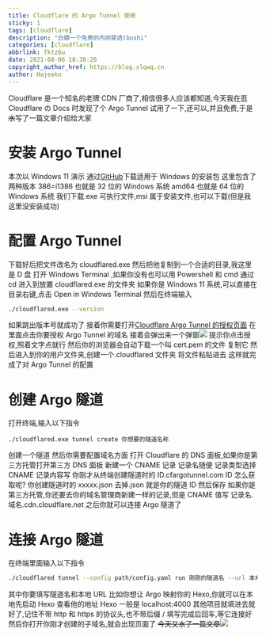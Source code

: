```yaml
---
title: Cloudflare 的 Argo Tunnel 使用
sticky: 1
tags: [cloudflare]
description: "白嫖一个免费的内网穿透(bushi"
categories: [cloudflare]
abbrlink: fktz6u
date: 2021-08-06 18:38:20
copyright_author_href: https://blog.slqwq.cn
author: Hajeekn
---
```


Cloudflare 是一个知名的老牌 CDN 厂商了,相信很多人应该都知道,今天我在逛 Cloudflare の Docs 时发现了个 Argo Tunnel 试用了一下,还可以,并且免费,于是~~水~~写了一篇文章介绍给大家

# 安装 Argo Tunnel

本次以 Windows 11 演示
通过[GitHub](https://github.com/cloudflare/cloudflared/releases)下载适用于 Windows 的安装包
这里包含了两种版本
386=i1386 也就是 32 位的 Windows 系统
amd64 也就是 64 位的 Windows 系统
我们下载.exe 可执行文件,msi 属于安装文件,也可以下载(但是我这里没安装成功)

# 配置 Argo Tunnel

下载好后把文件改名为 cloudflared.exe
然后把他复制到一个合适的目录,我这里是 D 盘
打开 Windows Terminal ,如果你没有也可以用 Powershell 和 cmd
通过 cd 进入到放置 cloudflared.exe 的文件夹
如果你是 Windows 11 系统,可以直接在目录右键,点击 Open in Windows Terminal
然后在终端输入

```bash
./cloudflared.exe --version
```

如果跳出版本号就成功了
接着你需要打开[Cloudflare Argo Tunnel 的授权页面](https://dash.cloudflare.com/argotunnel)
在里面点击你要授权 Argo Tunnel 的域名
接着会弹出来一个弹窗![](https://rmt.ladydaily.com/fetch/hajeekn/storage/202204171116532.png#crop=0&crop=0&crop=1&crop=1&id=y8s2F&originHeight=219&originWidth=1050&originalType=binary&ratio=1&rotation=0&showTitle=false&status=done&style=none&title=)
提示你点击授权,照着文字点就行
然后你的浏览器会自动下载一个叫 cert.pem 的文件
复制它
然后进入到你的用户文件夹,创建一个.cloudflared 文件夹
将文件粘贴进去
这样就完成了对 Argo Tunnel 的配置

# 创建 Argo 隧道

打开终端,输入以下指令

```
./cloudflared.exe tunnel create 你想要的隧道名称
```

创建一个隧道
然后你需要配置域名方面
打开 Cloudflare 的 DNS 面板,如果你是第三方托管打开第三方 DNS 面板
新建一个 CNAME 记录
记录名随便
记录类型选择 CNAME
记录内容写 你刚才从终端创建隧道时的 ID.cfargotunnel.com
ID 怎么获取呢?
你创建隧道时的 xxxxx.json 去掉.json 就是你的隧道 ID
然后保存
如果你是第三方托管,你还要去你的域名管理商新建一样的记录,但是 CNAME 值写 记录名.域名.cdn.cloudflare.net
之后你就可以连接 Argo 隧道了

# 连接 Argo 隧道

在终端里面输入以下指令

```bash
./cloudflared tunnel --config path/config.yaml run 刚刚的隧道名 --url 本地URL(可以带端口)
```

其中你要填写隧道名和本地 URL
比如你想让 Argo 映射你的 Hexo,你就可以在本地先启动 Hexo 查看他的地址
Hexo 一般是 localhost:4000
其他项目就填进去就好了,记住不带 http 和 https 的协议头,也不带后缀 /
填写完成后回车,等它连接好
然后你打开你刚才创建的子域名,就会出现页面了
~~今天又水了一篇文章~~![](https://rmt.ladydaily.com/fetch/hajeekn/storage/202204171116141.png#crop=0&crop=0&crop=1&crop=1&id=OXws5&originHeight=43&originWidth=42&originalType=binary&ratio=1&rotation=0&showTitle=false&status=done&style=none&title=)
